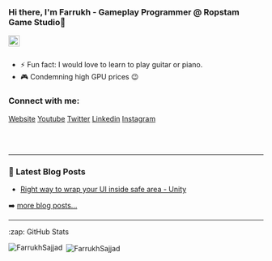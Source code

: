 ### Hi there, I'm Farrukh - Gameplay Programmer @ Ropstam Game Studio👋

[<img align="left" alt="codeSTACKr | Twitter" width="22px" src="https://cdn.jsdelivr.net/npm/simple-icons@v3/icons/twitter.svg" />][twitter]

<br/>
<br/>

- ⚡ Fun fact: I would love to learn to play guitar or piano.
- 🎮 Condemning high GPU prices 😉 


### Connect with me:

[Website]
[Youtube]
[Twitter]
[Linkedin]
[Instagram]

<br />
<br />


---

### 📕 Latest Blog Posts

<!-- BLOG-POST-LIST:START -->
- [Right way to wrap your UI inside safe area - Unity](https://farrukhsajjad.medium.com/the-right-way-to-wrap-your-ui-inside-the-safe-area-unity-71668119f02d)
<!-- BLOG-POST-LIST:END -->

➡️ [more blog posts...](https://farrukhsajjad.medium.com/)

---


  <summary>:zap: GitHub Stats</summary>

  <p><img align="left" src="https://github-readme-stats.vercel.app/api/top-langs?username=FarrukhSajjad&show_icons=true&locale=en&layout=compact" alt="FarrukhSajjad" /></p>

  <p>&nbsp;<img align="center" src="https://github-readme-stats.vercel.app/api?username=FarrukhSajjad&show_icons=true&locale=en" alt="FarrukhSajjad" /></p>


[website]: https://linktr.ee/farrukhsajjad
[twitter]: https://twitter.com/mfarrukhsajjad
[youtube]: https://www.youtube.com/@mfarrukhsajjad
[instagram]: https://www.instagram.com/mfarrukhsajjad
[linkedin]: https://www.linkedin.com/in/mfarrukhsajjad-game-designer/
